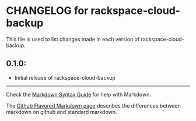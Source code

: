 # CHANGELOG for rackspace-cloud-backup

This file is used to list changes made in each version of rackspace-cloud-backup.

## 0.1.0:

* Initial release of rackspace-cloud-backup

- - -
Check the [Markdown Syntax Guide](http://daringfireball.net/projects/markdown/syntax) for help with Markdown.

The [Github Flavored Markdown page](http://github.github.com/github-flavored-markdown/) describes the differences between markdown on github and standard markdown.
